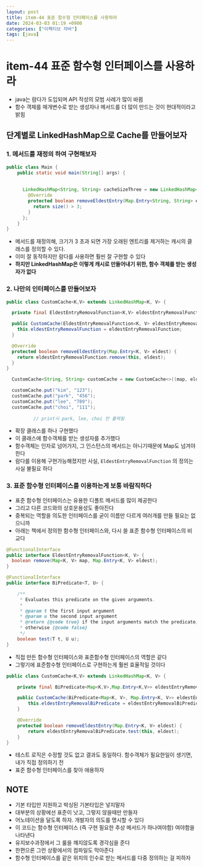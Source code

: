 ```yaml
---
layout: post
title: item-44 표준 함수형 인터페이스를 사용하라
date: 2024-03-03 01:19 +0900
categories: ["이펙티브 자바"]
tags: [java]
---
```


# item-44 표준 함수형 인터페이스를 사용하라

- java는 람다가 도입되며 API 작성의 모범 사례가 많이 바뀜
- 함수 객체를 매개변수로 받는 생성자나 메서드를 더 많이 만드는 것이 현대적이라고 밝힘




##  단계별로 LinkedHashMap으로 Cache를 만들어보자

### 1. 메서드를 재정의 하여 구현해보자
```java
public class Main {
    public static void main(String[] args) {
        
        
      LinkedHashMap<String, String> cacheSizeThree = new LinkedHashMap<>() {
        @Override
        protected boolean removeEldestEntry(Map.Entry<String, String> eldest) {
          return size() > 3;
        }
      };
    }
}
```
- 메서드를 재정의해, 크기가 3 초과 되면 가장 오래된 엔트리를 제거하는 캐시의 클래스를 정의할 수 있다.
- 이미 잘 동작하지만 람다를 사용하면 훨씬 잘 구현할 수 있다
- **하지만 LinkedHashMap은 이렇게 캐시로 만들어내기 위한, 함수 객체를 받는 생성자가 없다**

### 2. 나만의 인터페이스를 만들어보자

```java
public class CustomCache<K,V> extends LinkedHashMap<K, V> {

  private final EldestEntryRemovalFunction<K,V> eldestEntryRemovalFunction;

  public CustomCache(EldestEntryRemovalFunction<K, V> eldestEntryRemovalFunction) {
    this.eldestEntryRemovalFunction = eldestEntryRemovalFunction;
  }

  @Override
  protected boolean removeEldestEntry(Map.Entry<K, V> eldest) {
    return eldestEntryRemovalFunction.remove(this, eldest);
  }
}

  CustomCache<String, String> customCache = new CustomCache<>((map, eldest) -> map.size() > 3);

  customCache.put("kim", "123");
  customCache.put("park", "456");
  customCache.put("lee", "789");
  customCache.put("choi", "111");
          
          // print시 park, lee, choi 만 출력됨
```

- 확장 클래스를 하나 구현했다
- 이 클래스에 함수객체를 받는 생성자를 추가했다
- 함수객체는 인자로 넘어가지, 그 인스턴스의 메서드는 아니기때문에 Map도 넘겨야 한다
- 람다를 이용해 구현가능해졌지만 사실, `EldestEntryRemovalFunction` 의 정의는 사실 불필요 하다


### 3. 표준 함수형 인터페이스를 이용하는게 보통 바람직하다
- 표준 함수형 인터페이스는 유용한 디폴트 메서드를 많이 제공한다
- 그리고 다른 코드와의 상호운용성도 좋아진다
- 중복되는 역할을 의도한 인터페이스를 굳이 이름만 다르게 여러개를 만들 필요는 없으니까
- 아래는 책에서 정의한 함수형 인터페이스와, 다시 쓸 표준 함수형 인터페이스의 비교다
```java
@FunctionalInterface
public interface EldestEntryRemovalFunction<K, V> {
  boolean remove(Map<K, V> map, Map.Entry<K, V> eldest);
}

@FunctionalInterface
public interface BiPredicate<T, U> {

    /**
     * Evaluates this predicate on the given arguments.
     *
     * @param t the first input argument
     * @param u the second input argument
     * @return {@code true} if the input arguments match the predicate,
     * otherwise {@code false}
     */
    boolean test(T t, U u);
}


```

- 직접 만든 함수형 인터페이스와 표준함수형 인터페이스의 역할은 같다
- 그렇기에 표준함수형 인터페이스로 구현하는게 훨씬 효율적일 것이다

```java
public class CustomCache<K,V> extends LinkedHashMap<K, V> {

    private final BiPredicate<Map<K,V>,Map.Entry<K,V>> eldestEntryRemovalBiPredicate;

    public CustomCache(BiPredicate<Map<K, V>, Map.Entry<K, V>> eldestEntryRemovalBiPredicate) {
        this.eldestEntryRemovalBiPredicate = eldestEntryRemovalBiPredicate;
    }

    @Override
    protected boolean removeEldestEntry(Map.Entry<K, V> eldest) {
        return eldestEntryRemovalBiPredicate.test(this, eldest);
    }
}
```

- 테스트 로직은 수정할 것도 없고 결과도 동일하다. 함수객체가 필요한일이 생기면, 내가 직접 정의하기 전 
- 표준 함수형 인터페이스를 찾아 애용하자

## NOTE
- 기본 타입만 지원하고 박싱된 기본타입은 넣지말자
- 대부분의 상황에선 표준이 낫고, 그렇지 않을때만 만들자
- 어노테이션을 달도록 하자. 개발자의 의도를 명시할 수 있다
- 이 코드는 함수형 인터페이스 (즉 구현 필요한 추상 메서드가 하나여야함) 여야함을 나타낸다
- 유지보수과정에서 그 룰을 꺠지않도록 경각심을 준다
- 한편으론 그런 상황에서의 컴파일도 막아준다
- 함수형 인터페이스를 같은 위치의 인수로 받는 메서드를 다중 정의하는 걸 피하자



